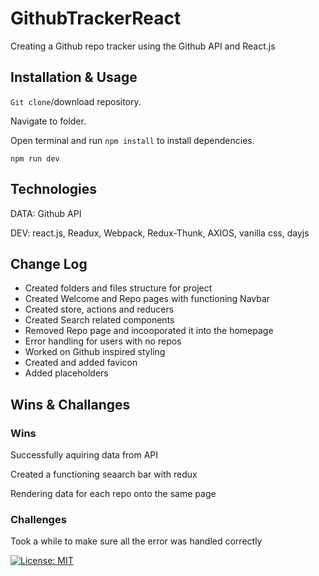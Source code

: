 # GithubTrackerReact
Creating a Github repo tracker using the Github API and React.js

## Installation & Usage

`Git clone`/download repository.

Navigate to folder.

Open terminal and run `npm install` to install dependencies.

`npm run dev`

## Technologies

DATA: Github API

DEV: react.js, Readux, Webpack, Redux-Thunk, AXIOS, vanilla css, dayjs

## Change Log

- Created folders and files structure for project
- Created Welcome and Repo pages with functioning Navbar
- Created store, actions and reducers
- Created Search related components
- Removed Repo page and incooporated it into the homepage
- Error handling for users with no repos
- Worked on Github inspired styling
- Created and added favicon
- Added placeholders

## Wins & Challanges

### Wins

Successfully aquiring data from API

Created a functioning seaarch bar with redux

Rendering data for each repo onto the same page


### Challenges

Took a while to make sure all the error was handled correctly

[![License: MIT](https://img.shields.io/badge/License-MIT-yellow.svg?style=flat&logo=appveyor)](https://opensource.org/licenses/MIT)
